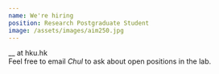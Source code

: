 ```yaml
---
name: We're hiring
position: Research Postgraduate Student
image: /assets/images/aim250.jpg
---
```

__ at hku.hk    
Feel free to email *Chul* to ask about open positions in the lab.
